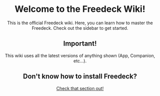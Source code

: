 <center>

# Welcome to the Freedeck Wiki!

This is the official Freedeck wiki. Here, you can learn how to master the Freedeck.
Check out the sidebar to get started.

## Important!

This wiki uses all the latest versions of anything shown (App, Companion, etc...).

## Don't know how to install Freedeck?

[Check that section out!]({$BASEPATH}installation)